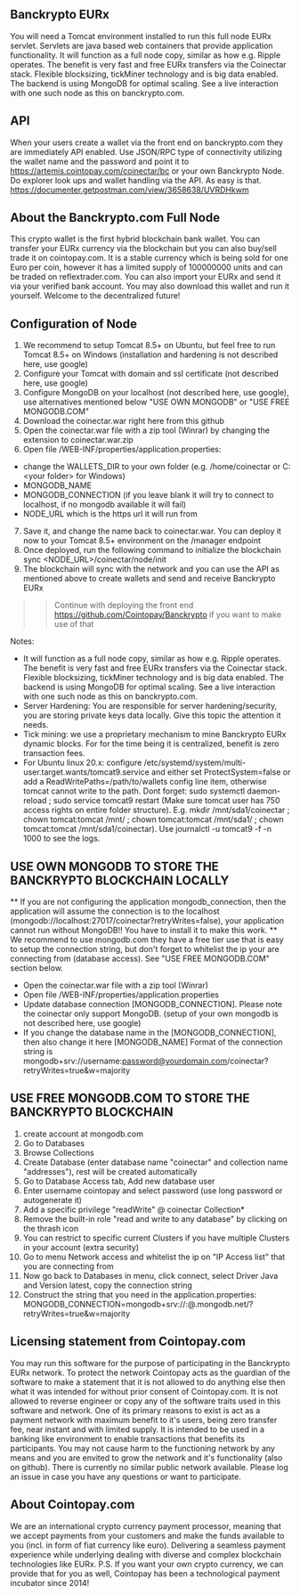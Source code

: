 ## Banckrypto EURx
You will need a Tomcat environment installed to run this full node EURx servlet. Servlets are java based web containers that provide application functionality.
It will function as a full node copy, similar as how e.g. Ripple operates. The benefit is very fast and free EURx transfers via the Coinectar stack. Flexible blocksizing, tickMiner technology and is big data enabled. The backend is using MongoDB for optimal scaling. See a live interaction with one such node as this on banckrypto.com.

## API
When your users create a wallet via the front end on banckrypto.com they are immediately API enabled.
Use JSON/RPC type of connectivity utilizing the wallet name and the password and point it to https://artemis.cointopay.com/coinectar/bc or your own Banckrypto Node.
Do explorer look ups and wallet handling via the API. As easy is that.
https://documenter.getpostman.com/view/3658638/UVRDHkwm


## About the Banckrypto.com Full Node

This crypto wallet is the first hybrid blockchain bank wallet. You can transfer your EURx currency via the blockchain but you can also buy/sell trade it on cointopay.com. It is a stable currency which is being sold for one Euro per coin, however it has a limited supply of 100000000 units and can be traded on reflextrader.com. You can also import your EURx and send it via your verified bank account. You may also download this wallet and run it yourself. Welcome to the decentralized future!


## Configuration of Node
1) We recommend to setup Tomcat 8.5+ on Ubuntu, but feel free to run Tomcat 8.5+ on Windows (installation and hardening is not described here, use google)
2) Configure your Tomcat with domain and ssl certificate (not described here, use google)
3) Configure MongoDB on your localhost (not described here, use google), use alternatives mentioned below "USE OWN MONGODB" or "USE FREE MONGODB.COM"
4) Download the coinectar.war right here from this github
5) Open the coinectar.war file with a zip tool (Winrar) by changing the extension to coinectar.war.zip
6) Open file /WEB-INF/properties/application.properties:
  - change the WALLETS_DIR to your own folder (e.g. /home/coinectar or C:\<your folder> for Windows)
  - MONGODB_NAME
  - MONGODB_CONNECTION (if you leave blank it will try to connect to localhost, if no mongodb available it will fail)
  - NODE_URL which is the https url it will run from
7) Save it, and change the name back to coinectar.war. You can deploy it now to your Tomcat 8.5+ environment on the /manager endpoint
8) Once deployed, run the following command to initialize the blockchain sync <NODE_URL>/coinectar/node/init
9) The blockchain will sync with the network and you can use the API as mentioned above to create wallets and send and receive Banckrypto EURx
>> Continue with deploying the front end https://github.com/Cointopay/Banckrypto if you want to make use of that

Notes:
- It will function as a full node copy, similar as how e.g. Ripple operates. The benefit is very fast and free EURx transfers via the Coinectar stack. Flexible blocksizing, tickMiner technology and is big data enabled. The backend is using MongoDB for optimal scaling. See a live interaction with one such node as this on banckrypto.com.
- Server Hardening: You are responsible for server hardening/security, you are storing private keys data locally. Give this topic the attention it needs.
- Tick mining: we use a proprietary mechanism to mine Banckrypto EURx dynamic blocks. For for the time being it is centralized, benefit is zero transaction fees.
- For Ubuntu linux 20.x: configure /etc/systemd/system/multi-user.target.wants/tomcat9.service and either set ProtectSystem=false or add a ReadWritePaths=/path/to/wallets config line item, otherwise tomcat cannot write to the path. Dont forget: sudo systemctl daemon-reload ; sudo service tomcat9 restart (Make sure tomcat user has 750 access rights on entire folder structure). E.g. mkdir /mnt/sda1/coinectar ; chown tomcat:tomcat /mnt/ ; chown tomcat:tomcat /mnt/sda1/ ; chown tomcat:tomcat /mnt/sda1/coinectar). Use journalctl -u tomcat9 -f -n 1000 to see the logs.

## USE OWN MONGODB TO STORE THE BANCKRYPTO BLOCKCHAIN LOCALLY
** If you are not configuring the application mongodb_connection, then the application will assume the connection is to the localhost (mongodb://localhost:27017/coinectar?retryWrites=false), your application cannot run without MongoDB!! You have to install it to make this work.
** We recommend to use mongodb.com they have a free tier use that is easy to setup the connection string, but don't forget to whitelist the ip your are connecting from (database access). See "USE FREE MONGODB.COM" section below.

- Open the coinectar.war file with a zip tool (Winrar)
- Open file /WEB-INF/properties/application.properties
- Update database connection [MONGODB_CONNECTION]. Please note the coinectar only support MongoDB. (setup of your own mongodb is not described here, use google)
- If you change the database name in the [MONGODB_CONNECTION], then also change it here [MONGODB_NAME]
Format of the connection string is mongodb+srv://username:password@yourdomain.com/coinectar?retryWrites=true&w=majority

## USE FREE MONGODB.COM TO STORE THE BANCKRYPTO BLOCKCHAIN
1) create account at mongodb.com
2) Go to Databases
3) Browse Collections
4) Create Database (enter database name "coinectar" and collection name "addresses"), rest will be created automatically
5) Go to Database Access tab, Add new database user
6) Enter username cointopay and select password (use long password or autogenerate it)
7) Add a specific privilege "readWrite" @ coinectar Collection*
8) Remove the built-in role "read and write to any database" by clicking on the thrash icon
9) You can restrict to specific current Clusters if you have multiple Clusters in your account (extra security)
10) Go to menu Network access and whitelist the ip on "IP Access list" that you are connecting from
11) Now go back to Databases in menu, click connect, select Driver Java and Version latest, copy the connection string
12) Construct the string that you need in the application.properties:
MONGODB_CONNECTION=mongodb+srv://<username>:<password>@<replace this to your>.mongodb.net/<yourdbname>?retryWrites=true&w=majority

## Licensing statement from Cointopay.com
You may run this software for the purpose of participating in the Banckrypto EURx network. To protect the network Cointopay acts as the guardian of the software to make a statement that it is not allowed to do anything else then what it was intended for without prior consent of Cointopay.com. It is not allowed to reverse engineer or copy any of the software traits used in this software and network. One of its primary reasons to exist is act as a payment network with maximum benefit to it's users, being zero transfer fee, near instant and with limited supply. It is intended to be used in a banking like environment to enable transactions that benefits its participants. You may not cause harm to the functioning network by any means and you are envited to grow the network and it's functionality (also on github). There is currently no similar public network available. Please log an issue in case you have any questions or want to participate.

## About Cointopay.com
We are an international crypto currency payment processor, meaning that we accept payments from your customers and make the funds available to you (incl. in form of fiat currency like euro). Delivering a seamless payment experience while underlying dealing with diverse and complex blockchain technologies like EURx. P.S. If you want your own crypto currency, we can provide that for you as well, Cointopay has been a technological payment incubator since 2014!
